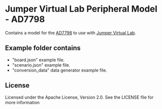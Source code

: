 # Jumper Virtual Lab Peripheral Model - AD7798
Contains a model for the [AD7798](http://www.analog.com/media/en/technical-documentation/data-sheets/AD7798_7799.pdf) to use with [Jumper Virtual Lab](https://vlab.jumper.io).

## Example folder contains
- "board.json" example file.
- "scenario.json" example file.
- "conversion_data" data generator example file.

## License
Licensed under the Apache License, Version 2.0. See the LICENSE file for more information
